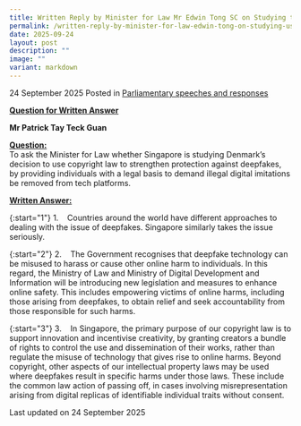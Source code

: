 ```yaml
---
title: Written Reply by Minister for Law Mr Edwin Tong SC on Studying the Use of Copyright Law
permalink: /written-reply-by-minister-for-law-edwin-tong-on-studying-use-of-copyright-law/
date: 2025-09-24
layout: post
description: ""
image: ""
variant: markdown
---
```

24 September 2025 Posted in [Parliamentary speeches and responses](/news/parliamentary-speeches) 

<b><u>Question for Written Answer</u></b>

**Mr Patrick Tay Teck Guan** 

<b><u>Question:</u></b>
<br>To ask the Minister for Law whether Singapore is studying Denmark’s decision to use copyright law to strengthen protection against deepfakes, by providing individuals with a legal basis to demand illegal digital imitations be removed from tech platforms.

<b><u>Written Answer:</u></b>

{:start="1"}
1.&nbsp;&nbsp;&nbsp; Countries around the world have different approaches to dealing with the issue of deepfakes. Singapore similarly takes the issue seriously.

{:start="2"}
2.&nbsp;&nbsp;&nbsp; The Government recognises that deepfake technology can be misused to harass or cause other online harm to individuals. In this regard, the Ministry of Law and Ministry of Digital Development and Information will be introducing new legislation and measures to enhance online safety. This includes empowering victims of online harms, including those arising from deepfakes, to obtain relief and seek accountability from those responsible for such harms.

{:start="3"}
3.&nbsp;&nbsp;&nbsp; In Singapore, the primary purpose of our copyright law is to support innovation and incentivise creativity, by granting creators a bundle of rights to control the use and dissemination of their works, rather than regulate the misuse of technology that gives rise to online harms. Beyond copyright, other aspects of our intellectual property laws may be used where deepfakes result in specific harms under those laws. These include the common law action of passing off, in cases involving misrepresentation arising from digital replicas of identifiable individual traits without consent.

<p></p><p></p><p class="right-side-updated">Last updated on 24 September 2025</p>

